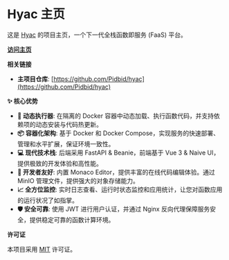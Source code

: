 # Hyac 主页

这是 [Hyac](https://hyacos.top) 的项目主页，一个下一代全栈函数即服务 (FaaS) 平台。

[**访问主页**](https://hyacos.top)

**相关链接**
*   **主项目仓库**: [https://github.com/Pidbid/hyac](https://github.com/Pidbid/hyac)

**✨ 核心优势**

*   **🚀 动态执行器**: 在隔离的 Docker 容器中动态加载、执行函数代码，并支持依赖项的动态安装与代码热更新。
*   **📦 容器化架构**: 基于 Docker 和 Docker Compose，实现服务的快速部署、管理和水平扩展，保证环境一致性。
*   **💻 现代技术栈**: 后端采用 FastAPI & Beanie，前端基于 Vue 3 & Naive UI，提供极致的开发体验和高性能。
*   **🔧 开发者友好**: 内置 Monaco Editor，提供丰富的在线代码编辑体验。通过 MinIO 管理文件，提供强大的对象存储能力。
*   **📈 全方位监控**: 实时日志查看、运行时状态监控和应用统计，让您对函数应用的运行状况了如指掌。
*   **🛡️ 安全可靠**: 使用 JWT 进行用户认证，并通过 Nginx 反向代理保障服务安全，提供稳定可靠的函数计算环境。

**许可证**

本项目采用 [MIT](LICENSE) 许可证。
